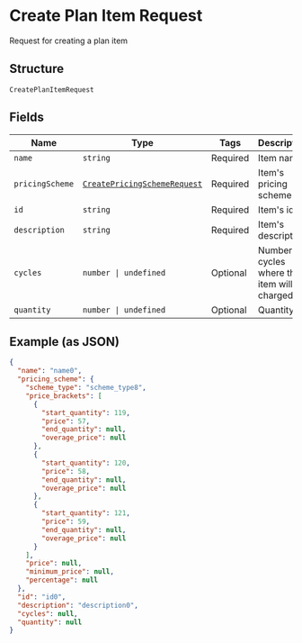 
# Create Plan Item Request

Request for creating a plan item

## Structure

`CreatePlanItemRequest`

## Fields

| Name | Type | Tags | Description |
|  --- | --- | --- | --- |
| `name` | `string` | Required | Item name |
| `pricingScheme` | [`CreatePricingSchemeRequest`](../../doc/models/create-pricing-scheme-request.md) | Required | Item's pricing scheme |
| `id` | `string` | Required | Item's id |
| `description` | `string` | Required | Item's description |
| `cycles` | `number \| undefined` | Optional | Number of cycles where the item will be charged |
| `quantity` | `number \| undefined` | Optional | Quantity |

## Example (as JSON)

```json
{
  "name": "name0",
  "pricing_scheme": {
    "scheme_type": "scheme_type8",
    "price_brackets": [
      {
        "start_quantity": 119,
        "price": 57,
        "end_quantity": null,
        "overage_price": null
      },
      {
        "start_quantity": 120,
        "price": 58,
        "end_quantity": null,
        "overage_price": null
      },
      {
        "start_quantity": 121,
        "price": 59,
        "end_quantity": null,
        "overage_price": null
      }
    ],
    "price": null,
    "minimum_price": null,
    "percentage": null
  },
  "id": "id0",
  "description": "description0",
  "cycles": null,
  "quantity": null
}
```

